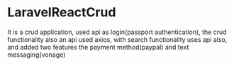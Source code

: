 # LaravelReactCrud


It is a crud application, used api as login(passport authentication), 
the crud functionality also an api used axios,  with search functionality uses api also, 
and added two features the payment method(paypal) and text messaging(vonage)
